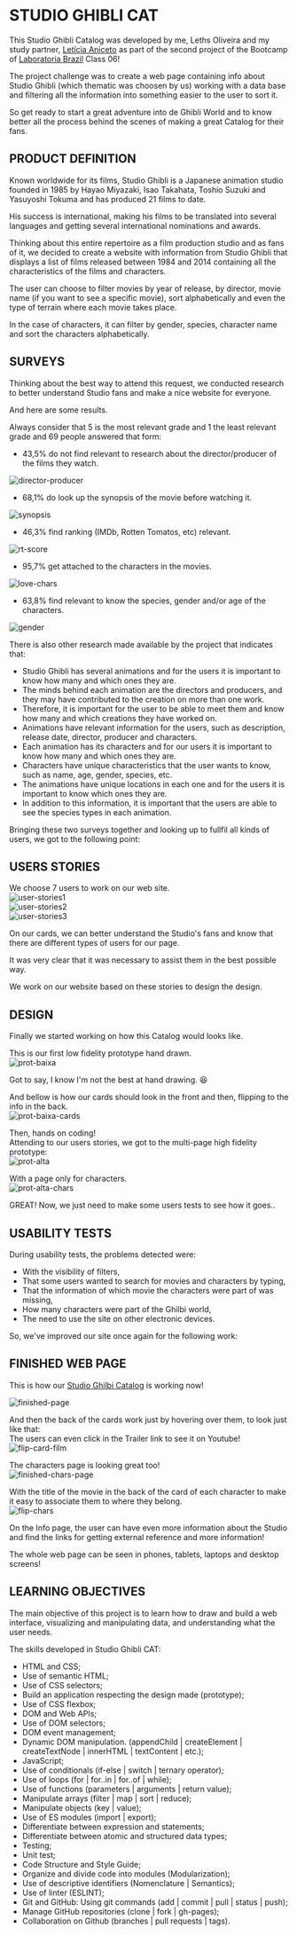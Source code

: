 # STUDIO GHIBLI CAT


This Studio Ghibli Catalog was developed by me, Leths Oliveira and my study partner, [Letícia Aniceto](https://github.com/leticia-aniceto) as part of the second project of the Bootcamp of [Laboratoria Brazil](https://www.laboratoria.la/br) Class 06!  

The project challenge was to create a web page containing info about Studio Ghibli (which thematic was choosen by us) working with a data base and filtering all the information into something easier to the user to sort it.  

So get ready to start a great adventure into de Ghibli World and to know better all the process behind the scenes of making a great Catalog for their fans.  

## PRODUCT DEFINITION  


Known worldwide for its films, Studio Ghibli is a Japanese animation studio founded in 1985 by Hayao Miyazaki, Isao Takahata, Toshio Suzuki and Yasuyoshi Tokuma and has produced 21 films to date.  

His success is international, making his films to be translated into several languages and getting several international nominations and awards.  

Thinking about this entire repertoire as a film production studio and as fans of it, we decided to create a website with information from Studio Ghibli that displays a list of films released between 1984 and 2014 containing all the characteristics of the films and characters.  

The user can choose to filter movies by year of release, by director, movie name (if you want to see a specific movie), sort alphabetically and even the type of terrain where each movie takes place.  

In the case of characters, it can filter by gender, species, character name and sort the characters alphabetically.  


## SURVEYS  


Thinking about the best way to attend this request, we conducted research to better understand Studio fans and make a nice website for everyone.  

And here are some results.  

Always consider that 5 is the most relevant grade and 1 the least relevant grade and 69 people answered that form:  

- 43,5% do not find relevant to research about the director/producer of the films they watch.  


![director-producer](https://user-images.githubusercontent.com/79461698/126393608-10326ff9-527e-4f6c-b3da-037fc62326cc.png)

- 68,1% do look up the synopsis of the movie before watching it.  

![synopsis](https://user-images.githubusercontent.com/79461698/126393741-3a29e272-1bed-4609-a697-e6e0e3c815eb.png)

- 46,3% find ranking (IMDb, Rotten Tomatos, etc) relevant.  

![rt-score](https://user-images.githubusercontent.com/79461698/126393805-79e3b301-a815-4549-ad7d-2e2566488424.png)

- 95,7% get attached to the characters in the movies.  

![love-chars](https://user-images.githubusercontent.com/79461698/126393926-cad864c8-6125-4045-a7dd-6451c404fd1b.png)

- 63,8% find relevant to know the species, gender and/or age of the characters.  

![gender](https://user-images.githubusercontent.com/79461698/126393966-006c6fb9-4338-4b19-8451-a175e79d488c.png)

There is also other research made available by the project that indicates that:  

- Studio Ghibli has several animations and for the users it is important to know how many and which ones they are.  
- The minds behind each animation are the directors and producers, and they may have contributed to the creation on more than one work.  
- Therefore, it is important for the user to be able to meet them and know how many and which creations they have worked on.  
- Animations have relevant information for the users, such as description, release date, director, producer and characters.  
- Each animation has its characters and for our users it is important to know how many and which ones they are.  
- Characters have unique characteristics that the user wants to know, such as name, age, gender, species, etc.  
- The animations have unique locations in each one and for the users it is important to know which ones they are.  
- In addition to this information, it is important that the users are able to see the species types in each animation.  

Bringing these two surveys together and looking up to fullfil all kinds of users, we got to the following point:  

## USERS STORIES  


We choose 7 users to work on our web site.  
![user-stories1](https://user-images.githubusercontent.com/79461698/126394027-04833c61-6b78-4590-99fd-bcb8ba5ee296.png)  
![user-stories2](https://user-images.githubusercontent.com/79461698/126394034-8492e9bf-eb4c-49f7-b742-e54e1025d127.png)  
![user-stories3](https://user-images.githubusercontent.com/79461698/126394039-8c5ab83d-513c-4916-bbdb-1a574e2ebb0a.png)  

On our cards, we can better understand the Studio's fans and know that there are different types of users for our page.   
 
It was very clear that it was necessary to assist them in the best possible way.  

We work on our website based on these stories to design the design.  

## DESIGN  


Finally we started working on how this Catalog would looks like.  

This is our first low fidelity prototype hand drawn.  
![prot-baixa](https://user-images.githubusercontent.com/79461698/126394090-ca148e1b-6776-4bd9-8f6a-913f55a3def4.png)

Got to say, I know I'm not the best at hand drawing. :laughing:  

And bellow is how our cards should look in the front and then, flipping to the info in the back.  
![prot-baixa-cards](https://user-images.githubusercontent.com/79461698/126394179-28e8b4e1-0927-4ca3-8f4b-7d80834e3916.png)

Then, hands on coding!  
Attending to our users stories, we got to the multi-page high fidelity prototype:  
![prot-alta](https://user-images.githubusercontent.com/79461698/126394194-72f87aba-866f-417f-98f4-529f5073edb5.png)

With a page only for characters.  
![prot-alta-chars](https://user-images.githubusercontent.com/79461698/126394230-7b0e818c-d093-436f-a843-99a7d033e568.png)

GREAT! Now, we just need to make some users tests to see how it goes..  

## USABILITY TESTS  


During usability tests, the problems detected were:  
- With the visibility of filters,  
- That some users wanted to search for movies and characters by typing,  
- That the information of which movie the characters were part of was missing,  
- How many characters were part of the Ghilbi world,  
- The need to use the site on other electronic devices.  

So, we've improved our site once again for the following work:  

## FINISHED WEB PAGE  


This is how our [Studio Ghilbi Catalog](https://lethsoliveira.github.io/SAP006-data-lovers/) is working now!  

![finished-page](https://user-images.githubusercontent.com/79461698/126394281-927042b1-0ee6-4d99-8660-9c36c9e7fadf.png)  

And then the back of the cards work just by hovering over them, to look just like that:  
The users can even click in the Trailer link to see it on Youtube!  
![flip-card-film](https://user-images.githubusercontent.com/79461698/126394330-3c1410ad-3ace-42f5-a93e-e54f264e4259.png)

The characters page is looking great too!  
![finished-chars-page](https://user-images.githubusercontent.com/79461698/126394393-75447b53-4f82-4bca-83fc-9529964a715a.png)

With the title of the movie in the back of the card of each character to make it easy to associate them to where they belong.  
![flip-chars](https://user-images.githubusercontent.com/79461698/126394423-3b9ff09b-391e-4c73-b19d-99f8cccf7058.png)

On the Info page, the user can have even more information about the Studio and find the links for getting external reference and more information!  

The whole web page can be seen in phones, tablets, laptops and desktop screens!  

## LEARNING OBJECTIVES  


The main objective of this project is to learn how to draw and build a web interface, visualizing and manipulating data, and understanding what the user needs.  

The skills developed in Studio Ghibli CAT:  

- HTML and CSS;  
- Use of semantic HTML;  
- Use of CSS selectors;  
- Build an application respecting the design made (prototype);  
- Use of CSS flexbox;  
- DOM and Web APIs;  
- Use of DOM selectors;  
- DOM event management;  
- Dynamic DOM manipulation. (appendChild | createElement | createTextNode | innerHTML | textContent | etc.);  
- JavaScript;  
- Use of conditionals (if-else | switch | ternary operator);  
- Use of loops (for | for..in | for..of | while);  
- Use of functions (parameters | arguments | return value);  
- Manipulate arrays (filter | map | sort | reduce);  
- Manipulate objects (key | value);  
- Use of ES modules (import | export);  
- Differentiate between expression and statements;  
- Differentiate between atomic and structured data types;  
- Testing;  
- Unit test;  
- Code Structure and Style Guide;   
- Organize and divide code into modules (Modularization);  
- Use of descriptive identifiers (Nomenclature | Semantics);  
- Use of linter (ESLINT);   
- Git and GitHub: Using git commands (add | commit | pull | status | push);  
- Manage GitHub repositories (clone | fork | gh-pages);  
- Collaboration on Github (branches | pull requests | tags).  
